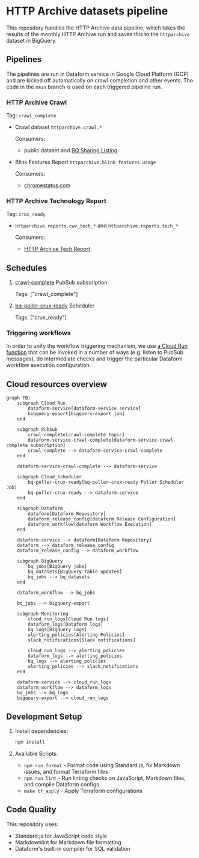 # HTTP Archive datasets pipeline

This repository handles the HTTP Archive data pipeline, which takes the results of the monthly HTTP Archive run and saves this to the `httparchive` dataset in BigQuery.

## Pipelines

The pipelines are run in Dataform service in Google Cloud Platform (GCP) and are kicked off automatically on crawl completion and other events. The code in the `main` branch is used on each triggered pipeline run.

### HTTP Archive Crawl

Tag: `crawl_complete`

- Crawl dataset `httparchive.crawl.*`

  Consumers:

  - public dataset and [BQ Sharing Listing](https://console.cloud.google.com/bigquery/analytics-hub/discovery/projects/httparchive/locations/us/dataExchanges/httparchive/listings/crawl)

- Blink Features Report `httparchive.blink_features.usage`

  Consumers:

  - [chromestatus.com](https://chromestatus.com/metrics/feature/timeline/popularity/2089)

### HTTP Archive Technology Report

Tag: `crux_ready`

- `httparchive.reports.cwv_tech_*` and `httparchive.reports.tech_*`

  Consumers:

  - [HTTP Archive Tech Report](https://httparchive.org/reports/techreport/landing)

## Schedules

1. [crawl-complete](https://console.cloud.google.com/cloudpubsub/subscription/detail/dataform-service-crawl-complete?authuser=2&project=httparchive) PubSub subscription

    Tags: ["crawl_complete"]

2. [bq-poller-crux-ready](https://console.cloud.google.com/cloudscheduler/jobs/edit/us-central1/bq-poller-crux-ready?authuser=7&project=httparchive) Scheduler

    Tags: ["crux_ready"]

### Triggering workflows

In order to unify the workflow triggering mechanism, we use [a Cloud Run function](./infra/README.md) that can be invoked in a number of ways (e.g. listen to PubSub messages), do intermediate checks and trigger the particular Dataform workflow execution configuration.

## Cloud resources overview

```mermaid
graph TB;
    subgraph Cloud Run
        dataform-service[dataform-service service]
        bigquery-export[bigquery-export job]
    end

    subgraph PubSub
        crawl-complete[crawl-complete topic]
        dataform-service-crawl-complete[dataform-service-crawl-complete subscription]
        crawl-complete --> dataform-service-crawl-complete
    end

    dataform-service-crawl-complete --> dataform-service

    subgraph Cloud_Scheduler
        bq-poller-crux-ready[bq-poller-crux-ready Poller Scheduler Job]
        bq-poller-crux-ready --> dataform-service
    end

    subgraph Dataform
        dataform[Dataform Repository]
        dataform_release_config[dataform Release Configuration]
        dataform_workflow[dataform Workflow Execution]
    end

    dataform-service --> dataform[Dataform Repository]
    dataform --> dataform_release_config
    dataform_release_config --> dataform_workflow

    subgraph BigQuery
        bq_jobs[BigQuery jobs]
        bq_datasets[BigQuery table updates]
        bq_jobs --> bq_datasets
    end

    dataform_workflow --> bq_jobs

    bq_jobs --> bigquery-export

    subgraph Monitoring
        cloud_run_logs[Cloud Run logs]
        dataform_logs[Dataform logs]
        bq_logs[BigQuery logs]
        alerting_policies[Alerting Policies]
        slack_notifications[Slack notifications]

        cloud_run_logs --> alerting_policies
        dataform_logs --> alerting_policies
        bq_logs --> alerting_policies
        alerting_policies --> slack_notifications
    end

    dataform-service --> cloud_run_logs
    dataform_workflow --> dataform_logs
    bq_jobs --> bq_logs
    bigquery-export --> cloud_run_logs
```

## Development Setup

1. Install dependencies:

    ```bash
    npm install
    ```

2. Available Scripts:

    - `npm run format` - Format code using Standard.js, fix Markdown issues, and format Terraform files
    - `npm run lint` - Run linting checks on JavaScript, Markdown files, and compile Dataform configs
    - `make tf_apply` - Apply Terraform configurations

## Code Quality

This repository uses:

- Standard.js for JavaScript code style
- Markdownlint for Markdown file formatting
- Dataform's built-in compiler for SQL validation
